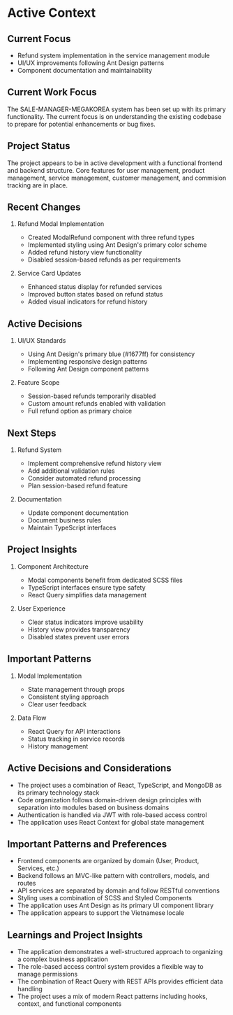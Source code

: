 # Active Context

## Current Focus

- Refund system implementation in the service management module
- UI/UX improvements following Ant Design patterns
- Component documentation and maintainability

## Current Work Focus

The SALE-MANAGER-MEGAKOREA system has been set up with its primary functionality. The current focus is on understanding the existing codebase to prepare for potential enhancements or bug fixes.

## Project Status

The project appears to be in active development with a functional frontend and backend structure. Core features for user management, product management, service management, customer management, and commision tracking are in place.

## Recent Changes

1. Refund Modal Implementation

   - Created ModalRefund component with three refund types
   - Implemented styling using Ant Design's primary color scheme
   - Added refund history view functionality
   - Disabled session-based refunds as per requirements

2. Service Card Updates
   - Enhanced status display for refunded services
   - Improved button states based on refund status
   - Added visual indicators for refund history

## Active Decisions

1. UI/UX Standards

   - Using Ant Design's primary blue (#1677ff) for consistency
   - Implementing responsive design patterns
   - Following Ant Design component patterns

2. Feature Scope
   - Session-based refunds temporarily disabled
   - Custom amount refunds enabled with validation
   - Full refund option as primary choice

## Next Steps

1. Refund System

   - Implement comprehensive refund history view
   - Add additional validation rules
   - Consider automated refund processing
   - Plan session-based refund feature

2. Documentation
   - Update component documentation
   - Document business rules
   - Maintain TypeScript interfaces

## Project Insights

1. Component Architecture

   - Modal components benefit from dedicated SCSS files
   - TypeScript interfaces ensure type safety
   - React Query simplifies data management

2. User Experience
   - Clear status indicators improve usability
   - History view provides transparency
   - Disabled states prevent user errors

## Important Patterns

1. Modal Implementation

   - State management through props
   - Consistent styling approach
   - Clear user feedback

2. Data Flow
   - React Query for API interactions
   - Status tracking in service records
   - History management

## Active Decisions and Considerations

- The project uses a combination of React, TypeScript, and MongoDB as its primary technology stack
- Code organization follows domain-driven design principles with separation into modules based on business domains
- Authentication is handled via JWT with role-based access control
- The application uses React Context for global state management

## Important Patterns and Preferences

- Frontend components are organized by domain (User, Product, Services, etc.)
- Backend follows an MVC-like pattern with controllers, models, and routes
- API services are separated by domain and follow RESTful conventions
- Styling uses a combination of SCSS and Styled Components
- The application uses Ant Design as its primary UI component library
- The application appears to support the Vietnamese locale

## Learnings and Project Insights

- The application demonstrates a well-structured approach to organizing a complex business application
- The role-based access control system provides a flexible way to manage permissions
- The combination of React Query with REST APIs provides efficient data handling
- The project uses a mix of modern React patterns including hooks, context, and functional components
